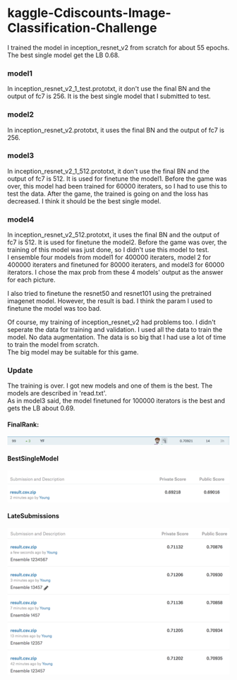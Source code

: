 # kaggle-Cdiscounts-Image-Classification-Challenge

I trained the model in inception_resnet_v2 from scratch for about 55 epochs. The best single model get the LB 0.68.  
  
### model1  
In inception_resnet_v2_1_test.prototxt, it don't use the final BN and the output of fc7 is 256. 
It is the best single model that I submitted to test.  
### model2  
In inception_resnet_v2.prototxt, it uses the final BN and the output of fc7 is 256.  
### model3  
In inception_resnet_v2_1_512.prototxt, it don't use the final BN and the output of fc7 is 512. 
It is used for finetune the model1. 
Before the game was over, this model had been trained for 60000 iteraters, so I had to use this to test the data. 
After the game, the trained is going on and the loss has decreased. I think it should be the best single model.  
### model4  
In inception_resnet_v2_512.prototxt, it uses the final BN and the output of fc7 is 512. 
It is used for finetune the model2. 
Before the game was over, the training of this model was just done, so I didn't use this model to test.  
I ensemble four models from model1 for 400000 iteraters, model 2 for 400000 iteraters and finetuned for 80000 iteraters, 
and model3 for 60000 iterators. I chose the max prob from these 4 models' output as the answer for each picture.
  
I also tried to finetune the resnet50 and resnet101 using the pretrained imagenet model. 
However, the result is bad. I think the param I used to finetune the model was too bad.  

Of course, my training of inception_resnet_v2 had problems too. I didn't seperate the data for training and validation.
I used all the data to train the model. No data augmentation. 
The data is so big that I had use a lot of time to train the model from scratch.  
The big model may be suitable for this game.  
  
  

  
### Update
The training is over. I got new models and one of them is the best. The models are described in 'read.txt'.  
As in model3 said, the model finetuned for 100000 iterators is the best and gets the LB about 0.69.  
  
#### FinalRank:
![](rank.png)  
     
  
#### BestSingleModel
![](BestSingleModel.png)
  
#### LateSubmissions
![](LateSubmissions.png)
